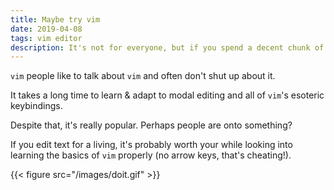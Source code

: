 ```yaml
---
title: Maybe try vim
date: 2019-04-08
tags: vim editor
description: It's not for everyone, but if you spend a decent chunk of your life in front of a text editor, it probably makes sense to at least play around with vim...
---
```


`vim` people like to talk about `vim` and often don't shut up about it.

It takes a long time to learn & adapt to modal editing and all of `vim`'s esoteric keybindings.

Despite that, it's really popular. Perhaps people are onto something?

If you edit text for a living, it's probably worth your while looking into learning the basics of `vim` properly (no arrow keys, that's cheating!).

{{< figure src="/images/doit.gif" >}}
